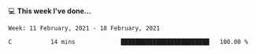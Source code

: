 💻 **This week I've done...**

<!--START_SECTION:waka-->
```text
Week: 11 February, 2021 - 18 February, 2021

C           14 mins             █████████████████████████   100.00 %
```
<!--END_SECTION:waka-->
